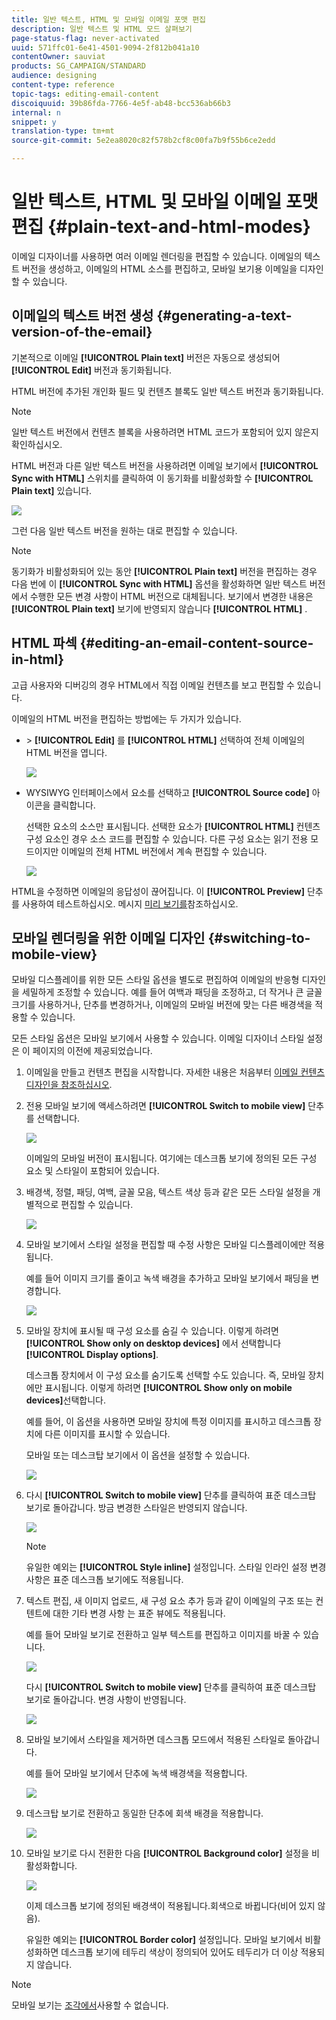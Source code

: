 ```yaml
---
title: 일반 텍스트, HTML 및 모바일 이메일 포맷 편집
description: 일반 텍스트 및 HTML 모드 살펴보기
page-status-flag: never-activated
uuid: 571ffc01-6e41-4501-9094-2f812b041a10
contentOwner: sauviat
products: SG_CAMPAIGN/STANDARD
audience: designing
content-type: reference
topic-tags: editing-email-content
discoiquuid: 39b86fda-7766-4e5f-ab48-bcc536ab66b3
internal: n
snippet: y
translation-type: tm+mt
source-git-commit: 5e2ea8020c82f578b2cf8c00fa7b9f55b6ce2edd

---
```



# 일반 텍스트, HTML 및 모바일 이메일 포맷 편집 {#plain-text-and-html-modes}

이메일 디자이너를 사용하면 여러 이메일 렌더링을 편집할 수 있습니다. 이메일의 텍스트 버전을 생성하고, 이메일의 HTML 소스를 편집하고, 모바일 보기용 이메일을 디자인할 수 있습니다.

## 이메일의 텍스트 버전 생성 {#generating-a-text-version-of-the-email}

기본적으로 이메일 **[!UICONTROL Plain text]** 버전은 자동으로 생성되어 **[!UICONTROL Edit]** 버전과 동기화됩니다.

HTML 버전에 추가된 개인화 필드 및 컨텐츠 블록도 일반 텍스트 버전과 동기화됩니다.

>[!NOTE]
>
>일반 텍스트 버전에서 컨텐츠 블록을 사용하려면 HTML 코드가 포함되어 있지 않은지 확인하십시오.

HTML 버전과 다른 일반 텍스트 버전을 사용하려면 이메일 보기에서 **[!UICONTROL Sync with HTML]** 스위치를 클릭하여 이 동기화를 비활성화할 수 **[!UICONTROL Plain text]** 있습니다.

![](assets/email_designer_textversion.png)

그런 다음 일반 텍스트 버전을 원하는 대로 편집할 수 있습니다.

>[!NOTE]
>
>동기화가 비활성화되어 있는 동안 **[!UICONTROL Plain text]** 버전을 편집하는 경우 다음 번에 이 **[!UICONTROL Sync with HTML]** 옵션을 활성화하면 일반 텍스트 버전에서 수행한 모든 변경 사항이 HTML 버전으로 대체됩니다. 보기에서 변경한 내용은 **[!UICONTROL Plain text]** 보기에 반영되지 않습니다 **[!UICONTROL HTML]** .

## HTML 파섹 {#editing-an-email-content-source-in-html}

고급 사용자와 디버깅의 경우 HTML에서 직접 이메일 컨텐츠를 보고 편집할 수 있습니다.

이메일의 HTML 버전을 편집하는 방법에는 두 가지가 있습니다.

* &gt; **[!UICONTROL Edit]** 를 **[!UICONTROL HTML]** 선택하여 전체 이메일의 HTML 버전을 엽니다.

   ![](assets/email_designer_html1.png)

* WYSIWYG 인터페이스에서 요소를 선택하고 **[!UICONTROL Source code]** 아이콘을 클릭합니다.

   선택한 요소의 소스만 표시됩니다. 선택한 요소가 **[!UICONTROL HTML]** 컨텐츠 구성 요소인 경우 소스 코드를 편집할 수 있습니다. 다른 구성 요소는 읽기 전용 모드이지만 이메일의 전체 HTML 버전에서 계속 편집할 수 있습니다.

   ![](assets/email_designer_html2.png)

HTML을 수정하면 이메일의 응답성이 끊어집니다. 이 **[!UICONTROL Preview]** 단추를 사용하여 테스트하십시오. 메시지 [미리 보기를](../../sending/using/previewing-messages.md)참조하십시오.

## 모바일 렌더링을 위한 이메일 디자인 {#switching-to-mobile-view}

모바일 디스플레이를 위한 모든 스타일 옵션을 별도로 편집하여 이메일의 반응형 디자인을 세밀하게 조정할 수 있습니다. 예를 들어 여백과 패딩을 조정하고, 더 작거나 큰 글꼴 크기를 사용하거나, 단추를 변경하거나, 이메일의 모바일 버전에 맞는 다른 배경색을 적용할 수 있습니다.

모든 스타일 옵션은 모바일 보기에서 사용할 수 있습니다. 이메일 디자이너 스타일 설정은 이 페이지의 이전에 제공되었습니다.

1. 이메일을 만들고 컨텐츠 편집을 시작합니다. 자세한 내용은 처음부터 [이메일 컨텐츠 디자인을 참조하십시오](../../designing/using/designing-from-scratch.md#designing-an-email-content-from-scratch).
1. 전용 모바일 보기에 액세스하려면 **[!UICONTROL Switch to mobile view]** 단추를 선택합니다.

   ![](assets/email_designer_mobile_view_switch.png)

   이메일의 모바일 버전이 표시됩니다. 여기에는 데스크톱 보기에 정의된 모든 구성 요소 및 스타일이 포함되어 있습니다.

1. 배경색, 정렬, 패딩, 여백, 글꼴 모음, 텍스트 색상 등과 같은 모든 스타일 설정을 개별적으로 편집할 수 있습니다.

   ![](assets/email_designer_mobile_view.png)

1. 모바일 보기에서 스타일 설정을 편집할 때 수정 사항은 모바일 디스플레이에만 적용됩니다.

   예를 들어 이미지 크기를 줄이고 녹색 배경을 추가하고 모바일 보기에서 패딩을 변경합니다.

   ![](assets/email_designer_mobile_view_change.png)

1. 모바일 장치에 표시될 때 구성 요소를 숨길 수 있습니다. 이렇게 하려면 **[!UICONTROL Show only on desktop devices]** 에서 선택합니다 **[!UICONTROL Display options]**.

   데스크톱 장치에서 이 구성 요소를 숨기도록 선택할 수도 있습니다. 즉, 모바일 장치에만 표시됩니다. 이렇게 하려면 **[!UICONTROL Show only on mobile devices]**&#x200B;선택합니다.

   예를 들어, 이 옵션을 사용하면 모바일 장치에 특정 이미지를 표시하고 데스크톱 장치에 다른 이미지를 표시할 수 있습니다.

   모바일 또는 데스크탑 보기에서 이 옵션을 설정할 수 있습니다.

   ![](assets/email_designer_mobile_hide.png)

1. 다시 **[!UICONTROL Switch to mobile view]** 단추를 클릭하여 표준 데스크탑 보기로 돌아갑니다. 방금 변경한 스타일은 반영되지 않습니다.

   ![](assets/email_designer_mobile_view_desktop_no-change.png)

   >[!NOTE]
   >
   >유일한 예외는 **[!UICONTROL Style inline]** 설정입니다. 스타일 인라인 설정 변경 사항은 표준 데스크톱 보기에도 적용됩니다.

1. 텍스트 편집, 새 이미지 업로드, 새 구성 요소 추가 등과 같이 이메일의 구조 또는 컨텐트에 대한 기타 변경 사항 는 표준 뷰에도 적용됩니다.

   예를 들어 모바일 보기로 전환하고 일부 텍스트를 편집하고 이미지를 바꿀 수 있습니다.

   ![](assets/email_designer_mobile_view_change_content.png)

   다시 **[!UICONTROL Switch to mobile view]** 단추를 클릭하여 표준 데스크탑 보기로 돌아갑니다. 변경 사항이 반영됩니다.

   ![](assets/email_designer_mobile_view_desktop_content-change.png)

1. 모바일 보기에서 스타일을 제거하면 데스크톱 모드에서 적용된 스타일로 돌아갑니다.

   예를 들어 모바일 보기에서 단추에 녹색 배경색을 적용합니다.

   ![](assets/email_designer_mobile_view_background_mobile.png)

1. 데스크탑 보기로 전환하고 동일한 단추에 회색 배경을 적용합니다.

   ![](assets/email_designer_mobile_view_background_desktop.png)

1. 모바일 보기로 다시 전환한 다음 **[!UICONTROL Background color]** 설정을 비활성화합니다.

   ![](assets/email_designer_mobile_view_background_mobile_disabled.png)

   이제 데스크톱 보기에 정의된 배경색이 적용됩니다.회색으로 바뀝니다(비어 있지 않음).

   유일한 예외는 **[!UICONTROL Border color]** 설정입니다. 모바일 보기에서 비활성화하면 데스크톱 보기에 테두리 색상이 정의되어 있어도 테두리가 더 이상 적용되지 않습니다.

>[!NOTE]
>
>모바일 보기는 [조각에서](../../designing/using/using-reusable-content.md#about-fragments)사용할 수 없습니다.
